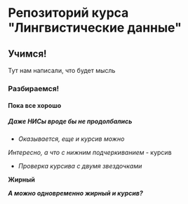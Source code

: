 # Репозиторий курса "Лингвистические данные"
## Учимся!
Тут нам написали, что будет мысль

### Разбираемся!
#### Пока все хорошо
##### Даже НИСы вроде бы не продолбались

* *Оказывается, еще и курсив можно*

_Интересно, а что с нижним подчеркиванием_ - курсив

* *Проверка курсива с двумя звездочками*

**Жирный**

**_А можно одновременно жирный и курсив?_**
